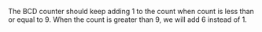 The BCD counter should keep adding 1 to the count when count is less than or equal to 9. When the count is greater than 9, we will add 6 instead of 1. 
